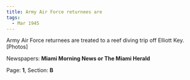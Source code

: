```yaml
---  
title: Army Air Force returnees are  
tags:  
  - Mar 1945  
---  
```

  
Army Air Force returnees are treated to a reef diving trip off Elliott Key. [Photos]  
  
Newspapers: **Miami Morning News or The Miami Herald**  
  
Page: **1**, Section: **B** 
